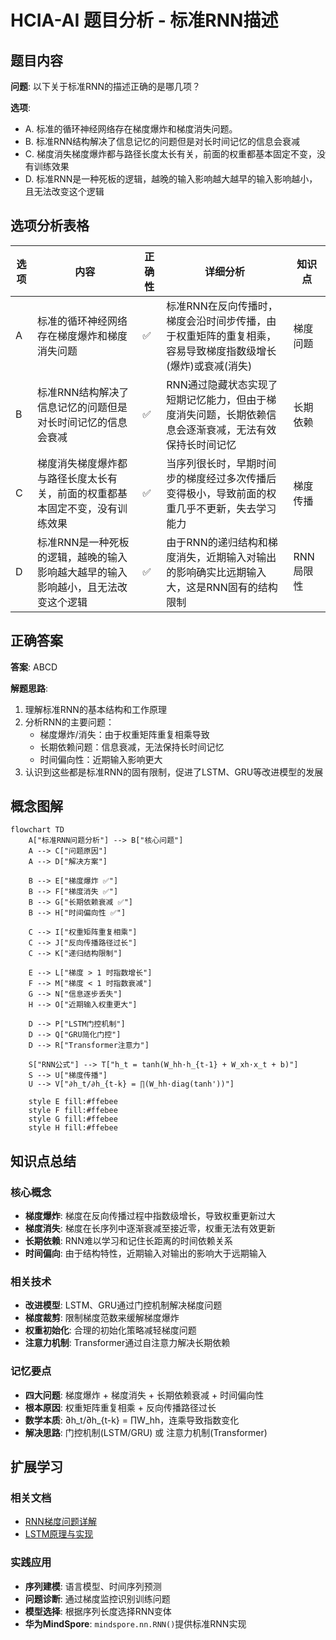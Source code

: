 # HCIA-AI 题目分析 - 标准RNN描述

## 题目内容

**问题**: 以下关于标准RNN的描述正确的是哪几项？

**选项**:
- A. 标准的循环神经网络存在梯度爆炸和梯度消失问题。
- B. 标准RNN结构解决了信息记忆的问题但是对长时间记忆的信息会衰减
- C. 梯度消失梯度爆炸都与路径长度太长有关，前面的权重都基本固定不变，没有训练效果
- D. 标准RNN是一种死板的逻辑，越晚的输入影响越大越早的输入影响越小，且无法改变这个逻辑

## 选项分析表格

| 选项 | 内容 | 正确性 | 详细分析 | 知识点 |
|------|------|--------|----------|--------|
| A | 标准的循环神经网络存在梯度爆炸和梯度消失问题 | ✅ | 标准RNN在反向传播时，梯度会沿时间步传播，由于权重矩阵的重复相乘，容易导致梯度指数级增长(爆炸)或衰减(消失) | 梯度问题 |
| B | 标准RNN结构解决了信息记忆的问题但是对长时间记忆的信息会衰减 | ✅ | RNN通过隐藏状态实现了短期记忆能力，但由于梯度消失问题，长期依赖信息会逐渐衰减，无法有效保持长时间记忆 | 长期依赖 |
| C | 梯度消失梯度爆炸都与路径长度太长有关，前面的权重都基本固定不变，没有训练效果 | ✅ | 当序列很长时，早期时间步的梯度经过多次传播后变得极小，导致前面的权重几乎不更新，失去学习能力 | 梯度传播 |
| D | 标准RNN是一种死板的逻辑，越晚的输入影响越大越早的输入影响越小，且无法改变这个逻辑 | ✅ | 由于RNN的递归结构和梯度消失，近期输入对输出的影响确实比远期输入大，这是RNN固有的结构限制 | RNN局限性 |

## 正确答案
**答案**: ABCD

**解题思路**: 
1. 理解标准RNN的基本结构和工作原理
2. 分析RNN的主要问题：
   - 梯度爆炸/消失：由于权重矩阵重复相乘导致
   - 长期依赖问题：信息衰减，无法保持长时间记忆
   - 时间偏向性：近期输入影响更大
3. 认识到这些都是标准RNN的固有限制，促进了LSTM、GRU等改进模型的发展

## 概念图解

```mermaid
flowchart TD
    A["标准RNN问题分析"] --> B["核心问题"]
    A --> C["问题原因"]
    A --> D["解决方案"]
    
    B --> E["梯度爆炸 ✅"]
    B --> F["梯度消失 ✅"]
    B --> G["长期依赖衰减 ✅"]
    B --> H["时间偏向性 ✅"]
    
    C --> I["权重矩阵重复相乘"]
    C --> J["反向传播路径过长"]
    C --> K["递归结构限制"]
    
    E --> L["梯度 > 1 时指数增长"]
    F --> M["梯度 < 1 时指数衰减"]
    G --> N["信息逐步丢失"]
    H --> O["近期输入权重更大"]
    
    D --> P["LSTM门控机制"]
    D --> Q["GRU简化门控"]
    D --> R["Transformer注意力"]
    
    S["RNN公式"] --> T["h_t = tanh(W_hh·h_{t-1} + W_xh·x_t + b)"]
    S --> U["梯度传播"]
    U --> V["∂h_t/∂h_{t-k} = ∏(W_hh·diag(tanh'))"]
    
    style E fill:#ffebee
    style F fill:#ffebee
    style G fill:#ffebee
    style H fill:#ffebee
```

## 知识点总结

### 核心概念
- **梯度爆炸**: 梯度在反向传播过程中指数级增长，导致权重更新过大
- **梯度消失**: 梯度在长序列中逐渐衰减至接近零，权重无法有效更新
- **长期依赖**: RNN难以学习和记住长距离的时间依赖关系
- **时间偏向**: 由于结构特性，近期输入对输出的影响大于远期输入

### 相关技术
- **改进模型**: LSTM、GRU通过门控机制解决梯度问题
- **梯度裁剪**: 限制梯度范数来缓解梯度爆炸
- **权重初始化**: 合理的初始化策略减轻梯度问题
- **注意力机制**: Transformer通过自注意力解决长期依赖

### 记忆要点
- **四大问题**: 梯度爆炸 + 梯度消失 + 长期依赖衰减 + 时间偏向性
- **根本原因**: 权重矩阵重复相乘 + 反向传播路径过长
- **数学本质**: ∂h_t/∂h_{t-k} = ∏W_hh，连乘导致指数变化
- **解决思路**: 门控机制(LSTM/GRU) 或 注意力机制(Transformer)

## 扩展学习

### 相关文档
- [RNN梯度问题详解](https://arxiv.org/abs/1211.5063)
- [LSTM原理与实现](https://www.bioinf.jku.at/publications/older/2604.pdf)

### 实践应用
- **序列建模**: 语言模型、时间序列预测
- **问题诊断**: 通过梯度监控识别训练问题
- **模型选择**: 根据序列长度选择RNN变体
- **华为MindSpore**: `mindspore.nn.RNN()`提供标准RNN实现